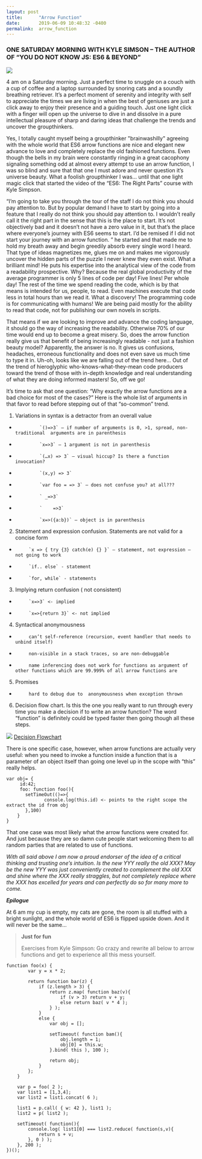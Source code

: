 ```yaml
---
layout: post
title:      "Arrow Function"
date:       2019-06-09 10:48:32 -0400
permalink:  arrow_function
---
```


### ONE SATURDAY MORNING WITH KYLE SIMSON – THE AUTHOR OF “YOU DO NOT KNOW JS: ES6 & BEYOND”

![](https://live.staticflickr.com/65535/48030459728_ca0428e9bf_z.jpg)

4 am on a Saturday morning. Just a perfect time to snuggle on a couch with a cup of coffee and a laptop surrounded by snoring cats and a soundly breathing retriever. It’s a perfect moment of serenity and integrity with self to appreciate the times we are living in when the best of geniuses are just a click away to enjoy their presence and a guiding touch. Just one light click with a finger will open up the universe to dive in and dissolve in a pure intellectual pleasure of sharp and daring ideas that challenge the trends and uncover the groupthinkers. 

Yes, I totally caught myself being a groupthinker "brainwashilly" agreeing with the whole world that ES6 arrow functions are nice and elegant new advance to love and completely replace the old fashioned functions.  Even though the bells in my brain were constantly ringing in a great cacophony signaling something odd at almost every attempt to use an arrow function, I was so blind and sure that that one I must adore and never question it’s universe beauty. What a foolish groupthinker I was… until that one light magic click that started the video of the “ES6: The Right Parts” course with Kyle Simpson.

“I’m going to take you through the tour of the staff I do not think you should pay attention to. But by popular demand I have to start by going into a feature that I really do not think you should pay attention to. I wouldn’t really call it the right part in the sense that this is the place to start. It’s not objectively bad and it doesn’t not have a zero value in it, but that’s the place where everyone’s journey with ES6 seems to start. I’d be remised if I did not start your journey with an arrow function. ” he started and that made me to hold my breath away and begin greedily absorb every single word I heard. That type of ideas magnetizes me, glues me on  and makes me vigorously uncover the hidden parts of the puzzle I never knew they even exist. What a brilliant mind! He puts his expertise into the analytical view of the code from a readability prospective. Why? Because the real global productivity of the average programmer is only 5 lines of code per day! Five lines! Per whole day! The rest of the time we spend reading the code, which is by that means is intended for us, people, to read. Even machines execute that code less in total hours than we read it. What a discovery! The programming code is for communicating with humans! We are being paid mostly for the ability to read that code, not for publishing our own novels in scripts.  

That means if we are looking to improve and advance the coding language, it should go the way of increasing the readability. Otherwise 70% of our time would end up to become a great misery. So,  does the arrow function really give us that benefit of being increasingly  readable  - not just a fashion beauty model? Apparently, the answer is no. It gives us confusions, headaches, erroneous functionality and does not even save us much time to type it in.  Uh-oh, looks like we are falling out of the trend here… Out of the trend of hieroglyphic who-knows-what-they-mean code producers toward the trend of those with in-depth knowledge and real understanding of what they are doing informed masters! So, off we go!

It’s time to ask that one question: “Why exactly the arrow functions are a bad choice for most of the cases?” Here is the whole list of arguments in that favor to read before stepping out of that “so-common” trend. 



1. Variations in syntax is a detractor from an overall value
*              `()=>3` – if number of arguments is 0, >1, spread, non-traditional  arguments are in parenthesis                  
*              `x=>3` – 1 argument is not in parenthesis
*              `(…x) => 3` – visual hiccup? Is there a function invocation?
*              `(x,y) => 3`
*              `var foo = => 3` – does not confuse you? at all??? 
*              ` _=>3`
*              ` 	=>3`
*              `x=>({a:b})` – object is in parenthesis
         
2. Statement and expression confusion. Statements are not valid for a concise form
*          `x => { try {3} catch(e) {} }` – statement, not expression – not going to work
*          `if.. else` - statement
*          `for, while` - statements 
3.	Implying return confusion ( not consistent)
*          `x=>3` <- implied
*          `x=>{return 3}` <- not implied
4.	Syntactical anonymousness
*          can’t self-reference (recursion, event handler that needs to unbind itself)
*          non-visible in a stack traces, so are non-debuggable
*          name inferencing does not work for functions as argument of other functions which are 99.999% of all arrow functions are  
5.	Promises 
*          hard to debug due to  anonymousness when exception thrown
6.	Decision flow chart. Is this the one you really want to run through every time you make a decision if to write an arrow function? The word “function” is definitely could be typed faster then going though all these steps.

 ![](https://live.staticflickr.com/65535/48030533587_f5e27bf8a1_z.jpg)
 [Decision Flowchart](https://likeahouseafire.com/2017/02/20/how-pronounce-fat-arrow/)


There is one specific case, however, when arrow functions are actually very useful: when you need to invoke a function inside a function that is a parameter of an object itself than going one level up in the scope with “this” really helps.

```
var obj= {
     id:42;
     foo: function foo(){
	   setTimeOut(()=>{
              console.log(this.id) <- points to the right scope the extract the id from obj
       },100)
    }
}
```
That one case was most likely what the arrow functions were created for. And just because they are so damn cute people start welcoming them to all random parties that are related to use of functions.

*With all said above I am now a proud endorser of the idea of a critical thinking and trusting one’s intuition. Is the new YYY really the old XXX? May be the new YYY was just conveniently created to complement the old XXX and shine where the XXX really straggles, but not completely replace where the XXX has excelled for years and can perfectly do so for many more to come.*


***Epilogue***

 At 6 am my cup is empty, my cats are gone, the room is all stuffed with a bright sunlight, and the whole world of ES6 is flipped upside down. And it will never be the same…   
 
 
 


>**Just for fun**
>
>Exercises from Kyle Simpson: Go crazy and rewrite all below to arrow functions and get to experience all this mess yourself.

```
function foo(x) {
		var y = x * 2;

		return function bar(z) {
			if (z.length > 3) {
				return z.map( function baz(v){
					if (v > 3) return v + y;
					else return baz( v * 4 );
				} );
			}
			else {
				var obj = [];

				setTimeout( function bam(){
					obj.length = 1;
					obj[0] = this.w;
				}.bind( this ), 100 );

				return obj;
			}
		};
	}

	var p = foo( 2 );
	var list1 = [1,3,4];
	var list2 = list1.concat( 6 );

	list1 = p.call( { w: 42 }, list1 );
	list2 = p( list2 );

	setTimeout( function(){
		console.log( list1[0] === list2.reduce( function(s,v){
			return s + v;
		}, 0 ) );
	}, 200 );
})();
```
